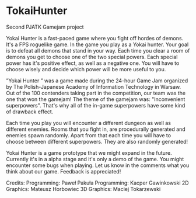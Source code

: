 # TokaiHunter
Second PJATK Gamejam project

Yokai Hunter is a fast-paced game where you fight off hordes of demons. It's a FPS roguelike game. In the game you play as a Yokai hunter. Your goal is to defeat all demons that stand in your way. Each time you clear a room of demons you get to choose one of the two special powers. Each special power has it's positive effect, as well as a negative one. You will have to choose wisely and decide which power will be more useful to you.

”Yokai Hunter ” was a game made during the 24-hour Game Jam organized by The Polish-Japanese Academy of Information Technology in Warsaw. Out of the 100 contenders taking part in the competition, our team was the one that won the gamejam! The theme of the gamejam was: "Inconvenient superpowers". That's why all of the in-game superpowers have some kind of drawback effect.



Each time you play you will encounter a different dungeon as well as different enemies. Rooms that you fight in, are procedurally generated and enemies spawn randomly. Apart from that each time you will have to choose between different superpowers. They are also randomly generated!

Yokai Hunter is a game prototype that we might expand in the future. Currently it's in a alpha stage and it's only a demo of the game. You might encounter some bugs when playing. 
Let us know in the comments what you think about our game. Feedback is appreciated!

Credits: 
  Programming: Paweł Pakuła 
  Programming: Kacper Gawinkowski 
  2D Graphics: Mateusz Horbowiec 
  3D Graphics: Maciej Tokarzewski
